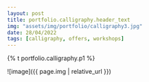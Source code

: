 ```yaml
---
layout: post
title: portfolio.calligraphy.header_text
img: "assets/img/portfolio/calligraphy3.jpg"
date: 28/04/2022
tags: [calligraphy, offers, workshops]
---
```


<p>{% t portfolio.calligraphy.p1 %}</p>
![image]({{ page.img | relative_url }})